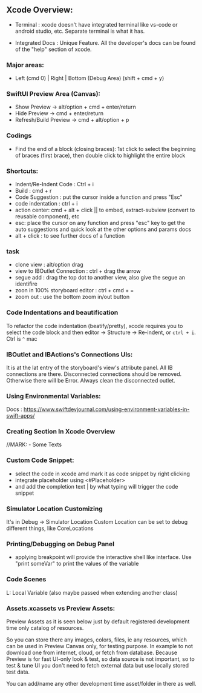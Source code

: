 ## Xcode Overview:
- Terminal : xcode doesn't have integrated terminal like vs-code or android studio, etc. Separate terminal is what it has.

- Integrated Docs : Unique Feature. All the developer's docs can be found of the "help" section of xcode.

### Major areas:
- Left (cmd 0) | Right | Bottom (Debug Area) (shift + cmd + y)

### SwiftUI Preview Area (Canvas):
- Show Preview -> alt/option + cmd + enter/return
- Hide Preview -> cmd + enter/return
- Refresh/Build Preview -> cmd + alt/option + p

### Codings
- Find the end of a block (closing braces): 
 1st click to select the beginning of braces (first brace), then double click to highlight the entire block
### Shortcuts:
- Indent/Re-Indent Code : Ctrl + i 
- Build : cmd + r
- Code Suggestion : put the cursor inside a function and press "Esc"
- code indentation : ctrl + i 
- action center: cmd + alt + click || to embed, extract-subview (convert to reusable component), etc
- esc: place the cursor on any function and press "esc" key to get the auto suggestions and quick look at the other options and params docs
- alt + click : to see further docs of a function

### task
- clone view : alt/option drag
- view to IBOutlet Connection : ctrl + drag the arrow
- segue add : drag the top dot to another view, also give the segue an identifire
- zoon in 100% storyboard editor : ctrl + cmd + =
- zoom out : use the bottom zoom in/out button

### Code Indentations and beautification
To refactor the code indentation (beatify/pretty), xcode requires you to select the code block and then editor -> Structure -> Re-indent, or `ctrl + i`. Ctrl is `^` mac

### IBOutlet and IBActions's Connections UIs:
It is at the lat entry of the storyboard's view's attribute panel.
All IB connections are there. Disconnected connections should be removed. Otherwise there will be Error. Always clean the disconnected outlet.

### Using Environmental Variables:
Docs : https://www.swiftdevjournal.com/using-environment-variables-in-swift-apps/

### Creating Section In Xcode Overview
//MARK: - Some Texts

### Custom Code Snippet:
- select the code in xcode amd mark it as code snippet by right clicking
- integrate placeholder using <#Placeholder>
- and add the completion text | by what typing will trigger the code snippet

### Simulator Location Customizing
It's in Debug -> Simulator Location
Custom Location can be set to debug different things, like CoreLocations

### Printing/Debugging on Debug Panel
- applying breakpoint will provide the interactive shell like interface. Use "print someVar" to print the values of the variable
### Code Scenes
L: Local Variable (also maybe passed when extending another class)


### Assets.xcassets vs Preview Assets:
Preview Assets as it is seen below just by default registered development time only catalog of resources.

So you can store there any images, colors, files, ie any resources, which can be used in Preview Canvas only, for testing purpose. In example to not download one from internet, cloud, or fetch from database. Because Preview is for fast UI-only look & test, so data source is not important, so to test & tune UI you don't need to fetch external data but use locally stored test data.

You can add/name any other development time asset/folder in there as well.